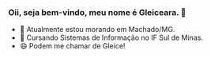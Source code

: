 ### Oii, seja bem-vindo, meu nome é Gleiceara. 👋

- 🔭 Atualmente estou morando em Machado/MG.
- 🌱 Cursando Sistemas de Informação no IF Sul de Minas.
- 😄 Podem me chamar de Gleice!

